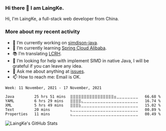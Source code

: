 ### Hi there 👋 I am LaingKe.

Hi, I'm LaingKe, a full-stack web developer from China.

### More about my recent activity

- 🔭 I’m currently working on [simdjson-java](https://github.com/laingke/simdjson-java).
- 🌱 I’m currently learning [Spring Cloud Alibaba](https://github.com/alibaba/spring-cloud-alibaba).
- :books: I’m translating [LCRH](https://github.com/LCTT/LCRH).
- 🤔 I’m looking for help with implement SIMD in native Java, I will be grateful if you can leave any idea.
- 💬 Ask me about anything at [issues](https://github.com/laingke/laingke/issues).
- 📫 How to reach me: Email is OK.

<!--START_SECTION:waka-->
```text
Week: 11 November, 2021 - 17 November, 2021

Java         25 hrs 51 mins  ⣿⣿⣿⣿⣿⣿⣿⣿⣿⣿⣿⣿⣿⣿⣿⣿⣶⣀⣀⣀⣀⣀⣀⣀⣀   66.68 % 
YAML         6 hrs 29 mins   ⣿⣿⣿⣿⣄⣀⣀⣀⣀⣀⣀⣀⣀⣀⣀⣀⣀⣀⣀⣀⣀⣀⣀⣀⣀   16.74 % 
XML          5 hrs 49 mins   ⣿⣿⣿⣷⣀⣀⣀⣀⣀⣀⣀⣀⣀⣀⣀⣀⣀⣀⣀⣀⣀⣀⣀⣀⣀   15.02 % 
Text         20 mins         ⣄⣀⣀⣀⣀⣀⣀⣀⣀⣀⣀⣀⣀⣀⣀⣀⣀⣀⣀⣀⣀⣀⣀⣀⣀   00.89 % 
Properties   11 mins         ⣄⣀⣀⣀⣀⣀⣀⣀⣀⣀⣀⣀⣀⣀⣀⣀⣀⣀⣀⣀⣀⣀⣀⣀⣀   00.49 % 
```
<!--END_SECTION:waka-->

![LaingKe's GitHub Stats](https://github-readme-stats.vercel.app/api?username=laingke&show_icons=true&theme=nightowl&count_private=true)
